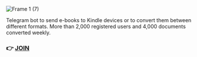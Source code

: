 ![Frame 1 (7)](https://user-images.githubusercontent.com/9263545/183492049-aa4a8da6-7c4a-476f-a213-c5e6e413ec06.png)


Telegram bot to send e-books to Kindle devices or to convert them between different formats. More than 2,000 registered users and 4,000 documents converted weekly.

### 👉 [JOIN](https://t.me/KindleSendBot)



